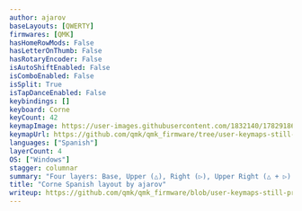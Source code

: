 ```yaml
---
author: ajarov
baseLayouts: [QWERTY]
firmwares: [QMK]
hasHomeRowMods: False
hasLetterOnThumb: False
hasRotaryEncoder: False
isAutoShiftEnabled: False
isComboEnabled: False
isSplit: True
isTapDanceEnabled: False
keybindings: []
keyboard: Corne
keyCount: 42
keymapImage: https://user-images.githubusercontent.com/1832140/178291869-ea3c070b-2c0d-45f9-aeb8-00ac6942e847.png
keymapUrl: https://github.com/qmk/qmk_firmware/tree/user-keymaps-still-present/keyboards/crkbd/keymaps/ajarov
languages: ["Spanish"]
layerCount: 4
OS: ["Windows"]
stagger: columnar
summary: "Four layers: Base, Upper (△), Right (▷), Upper Right (△ + ▷). Base layer similar to default Corne layout when Spanish OS is set (except RShift instead of Esc, LAlt instead of AltGr). Upper layer (△) aligns right hand with arrow keys. Right layer (▷) enables right-hand numpad. Missing keys: interpunct (·), Scroll Lock, Num Lock."
title: "Corne Spanish layout by ajarov"
writeup: https://github.com/qmk/qmk_firmware/blob/user-keymaps-still-present/keyboards/crkbd/keymaps/ajarov/readme.md
---
```


